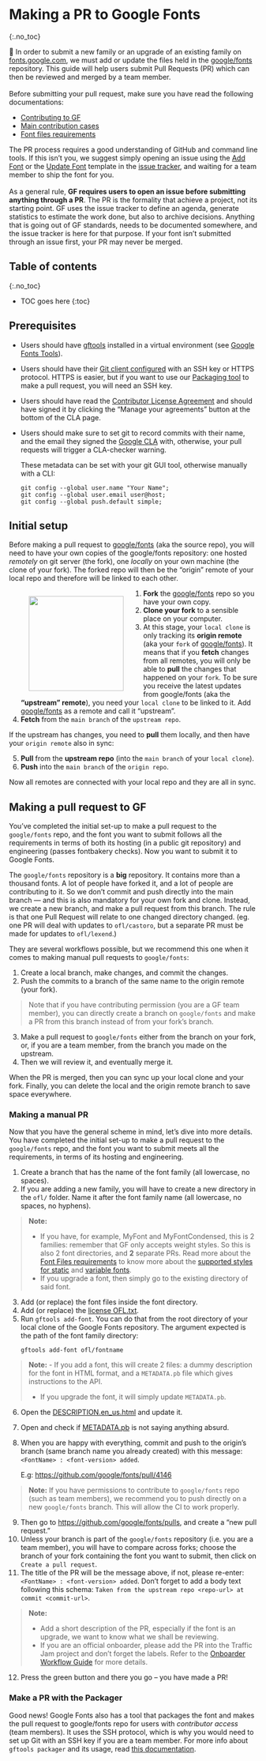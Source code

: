 <link href="style.css" rel="stylesheet">

# Making a PR to Google Fonts
{:.no_toc}

<div class="callout">

🐸 In order to submit a new family or an upgrade of an existing family on <a href="https://fonts.google.com/">fonts.google.com</a>, we must add or update the files held in the <a href="https://github.com/google/fonts">google/fonts</a> repository. This guide will help users submit Pull Requests (PR) which can then be reviewed and merged by a team member.
<br><br>
Before submitting your pull request, make sure you have read the following documentations:

<ul>
    <li> <a href="./production">Contributing to GF</a></li>
    <li> <a href="./onboarding">Main contribution cases</a></li>
    <li> <a href="./requirements">Font files requirements</a></li>
</ul>

The PR process requires a good understanding of GitHub and command line tools. If this isn’t you, we suggest simply opening an issue using the <a href="https://github.com/google/fonts/issues/new?assignees=&labels=I+New+Font%2C+II+Submission&template=1_add-font.md&title=Add+%5BFont+Name%5D">Add Font</a> or the <a href="https://github.com/google/fonts/issues/new?assignees=&labels=I+Font+Upgrade&template=2_update-font.md&title=Update+%5BFont+Name%5D">Update Font</a> template in the <a href="https://github.com/google/fonts/issues">issue tracker</a>, and waiting for a team member to ship the font for you.
<br><br>
As a general rule, <b>GF requires users to open an issue before submitting anything through a PR</b>. The PR is the formality that achieve a project, not its starting point. GF uses the issue tracker to define an agenda, generate statistics to estimate the work done, but also to archive decisions. Anything that is going out of GF standards, needs to be documented somewhere, and the issue tracker is here for that purpose. If your font isn’t submitted through an issue first, your PR may never be merged.

</div>

## Table of contents
{:.no_toc}
* TOC goes here
{:toc}

## Prerequisites

-   Users should have [gftools](https://github.com/googlefonts/gftools) installed in a virtual environment (see [Google Fonts Tools](tools.md)).
-   Users should have their [Git client configured](hosting.md) with an SSH key or HTTPS protocol. HTTPS is easier, but if you want to use our [Packaging tool](package.md) to make a pull request, you will need an SSH key.
-   Users should have read the [Contributor License Agreement](https://cla.developers.google.com/about) and should have signed it by clicking the “Manage your agreements” button at the bottom of the CLA page.
-   Users should make sure to set git to record commits with their name, and the email they signed the [Google CLA](https://opensource.google/documentation/reference/cla) with, otherwise, your pull requests will trigger a CLA-checker warning.

    These metadata can be set with your git GUI tool, otherwise manually with a CLI:

    ``` code
    git config --global user.name "Your Name";
    git config --global user.email user@host;
    git config --global push.default simple;
    ```

## Initial setup

Before making a pull request to [google/fonts](https://github.com/google/fonts) (aka the source repo), you will need to have your own copies of the google/fonts repository: one hosted *remotely* on git server (the fork), one *locally* on your own machine (the clone of your fork). The forked repo will then be the “origin” remote of your local repo and therefore will be linked to each other.

<figure style="float:left">
<img src="https://lh3.googleusercontent.com/0igaOH8GUJH7ktvFPOALF7wsI_UFD98SWnVlMUXutzbg2wEyS_KKGK7AzoGrCoT1lQj5-hDOnp4JO7J9Oyv_NM6O30QFLL35GjIC0vp_w6SdNVqIOAEuyvd2Qa7pr3cwwMz3-khp" style="width:192px" />
</figure>

1.  **Fork** the [google/fonts](https://github.com/google/fonts) repo so you have your own copy.
2.  **Clone your fork** to a sensible place on your computer.
3.  At this stage, your `local clone` is only tracking its **origin remote** (aka your `fork` of [google/fonts](https://github.com/google/fonts)). It means that if you **fetch** changes from all remotes, you will only be able to **pull** the changes that happened on your `fork`. To be sure you receive the latest updates from google/fonts (aka the **“upstream” remote**), you need your `local clone` to be linked to it. Add [google/fonts](https://github.com/google/fonts) as a remote and call it “upstream”.
4.  **Fetch** from the `main branch` of the `upstream repo`.

If the upstream has changes, you need to **pull** them locally, and then have your `origin remote` also in sync:

5.  **Pull** from the **upstream repo** (into the `main branch` of your `local clone`).
6.  **Push** into the `main branch` of the `origin repo`.

Now all remotes are connected with your local repo and they are all in sync.

## Making a pull request to GF

You’ve completed the initial set-up to make a pull request to the `google/fonts` repo, and the font you want to submit follows all the requirements in terms of both its hosting (in a public git repository) and engineering (passes fontbakery checks). Now you want to submit it to Google Fonts.

The `google/fonts` repository is a **big** repository. It contains more than a thousand fonts. A lot of people have forked it, and a lot of people are contributing to it. So we don’t commit and push directly into the main branch — and this is also mandatory for your own fork and clone. Instead, we create a new branch, and make a pull request from this branch. The rule is that one Pull Request will relate to one changed directory changed. (eg. one PR will deal with updates to `ofl/castoro`, but a separate PR must be made for updates to `ofl/lexend`.)

They are several workflows possible, but we recommend this one when it comes to making manual pull requests to `google/fonts`:

1.  Create a local branch, make changes, and commit the changes.
2.  Push the commits to a branch of the same name to the origin remote (your fork).
>    Note that if you have contributing permission (you are a GF team member), you can directly create a branch on `google/fonts` and make a PR from this branch instead of from your fork’s branch.
3.  Make a pull request to `google/fonts` either from the branch on your fork, or, if you are a team member, from the branch you made on the upstream.
4.  Then we will review it, and eventually merge it.

When the PR is merged, then you can sync up your local clone and your fork. Finally, you can delete the local and the origin remote branch to save space everywhere.

### Making a manual PR

Now that you have the general scheme in mind, let’s dive into more details. You have completed the initial set-up to make a pull request to the `google/fonts` repo, and the font you want to submit meets all the requirements, in terms of its hosting and engineering.

1.  Create a branch that has the name of the font family (all lowercase, no spaces).
2.  If you are adding a new family, you will have to create a new directory in the `ofl/` folder. Name it after the font family name (all lowercase, no spaces, no hyphens).
> **Note:**
>  -   If you have, for example, MyFont and MyFontCondensed, this is 2 families: remember that GF only accepts weight styles. So this is also 2 font directories, and **2** separate PRs. Read more about the [Font Files requirements](requirements.md) to know more about the [supported styles for static](https://www.notion.so/Static-font-files-requirements-71d00ce1fbd44d72bf4e24b430abf2a2) and [variable fonts](variable.md).
> -   If you upgrade a font, then simply go to the existing directory of said font.
3.  Add (or replace) the font files inside the font directory.
4.  Add (or replace) the [license OFL.txt](license.md).
5.  Run `gftools add-font`. You can do that from the root directory of your local clone of the Google Fonts repository. The argument expected is the path of the font family directory:
    ``` code
    gftools add-font ofl/fontname
    ```
>    **Note:**
>     -   If you add a font, this will create 2 files: a dummy description for the font in HTML format, and a `METADATA.pb` file which gives instructions to the API.
>    -   If you upgrade the font, it will simply update `METADATA.pb`.
6.  Open the [DESCRIPTION.en_us.html](description.md) and update it.
7.  Open and check if [METADATA.pb](metadata.md) is not saying anything absurd.
8.  When you are happy with everything, commit and push to the origin’s branch (same branch name you already created) with this message: `<FontName> : <font-version> added`.

    E.g: <https://github.com/google/fonts/pull/4146>
>   **Note:** If you have permissions to contribute to `google/fonts` repo (such as team members), we recommend you to push directly on a new `google/fonts` branch. This will allow the CI to work properly.
9.  Then go to <https://github.com/google/fonts/pulls>, and create a “new pull request.”
10. Unless your branch is part of the `google/fonts` repository (i.e. you are a team member), you will have to compare across forks; choose the branch of your fork containing the font you want to submit, then click on `Create a pull request`.
11. The title of the PR will be the message above, if not, please re-enter: `<FontName> : <font-version> added`. Don’t forget to add a body text following this schema: `Taken from the upstream repo <repo-url> at commit <commit-url>`.
> **Note:**
>    -   Add a short description of the PR, especially if the font is an upgrade, we want to know what we shall be reviewing.
>    -   If you are an official onboarder, please add the PR into the Traffic Jam project and don’t forget the labels. Refer to the [Onboarder Workflow Guide](onboarder-workflow.md) for more details.
12. Press the green button and there you go – you have made a PR!

### Make a PR with the Packager

Good news! Google Fonts also has a tool that packages the font and makes the pull request to google/fonts repo for users with *contributor access* (team members). It uses the SSH protocol, which is why you would need to set up Git with an SSH key if you are a team member. For more info about `gftools packager` and its usage, read [this documentation](package.md).
